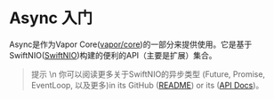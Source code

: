 # Async 入门
Async是作为Vapor Core([vapor/core](https://github.com/vapor/core))的一部分来提供使用。它是基于SwiftNIO([SwiftNIO](https://github.com/apple/swift-nio))构建的便利的API（主要是扩展）集合。
> 提示 \n
你可以阅读更多关于SwiftNIO的异步类型 (Future, Promise, EventLoop, 以及更多)in its GitHub ([README](https://github.com/apple/swift-nio/blob/master/README.md)) or its ([API Docs](https://apple.github.io/swift-nio/docs/current/NIO/index.html))。 


